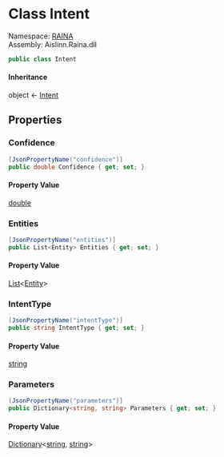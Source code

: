 # <a id="RAINA_Intent"></a> Class Intent

Namespace: [RAINA](RAINA.md)  
Assembly: Aislinn.Raina.dll  

```csharp
public class Intent
```

#### Inheritance

object ← 
[Intent](RAINA.Intent.md)

## Properties

### <a id="RAINA_Intent_Confidence"></a> Confidence

```csharp
[JsonPropertyName("confidence")]
public double Confidence { get; set; }
```

#### Property Value

 [double](https://learn.microsoft.com/dotnet/api/system.double)

### <a id="RAINA_Intent_Entities"></a> Entities

```csharp
[JsonPropertyName("entities")]
public List<Entity> Entities { get; set; }
```

#### Property Value

 [List](https://learn.microsoft.com/dotnet/api/system.collections.generic.list\-1)<[Entity](RAINA.Entity.md)\>

### <a id="RAINA_Intent_IntentType"></a> IntentType

```csharp
[JsonPropertyName("intentType")]
public string IntentType { get; set; }
```

#### Property Value

 [string](https://learn.microsoft.com/dotnet/api/system.string)

### <a id="RAINA_Intent_Parameters"></a> Parameters

```csharp
[JsonPropertyName("parameters")]
public Dictionary<string, string> Parameters { get; set; }
```

#### Property Value

 [Dictionary](https://learn.microsoft.com/dotnet/api/system.collections.generic.dictionary\-2)<[string](https://learn.microsoft.com/dotnet/api/system.string), [string](https://learn.microsoft.com/dotnet/api/system.string)\>

